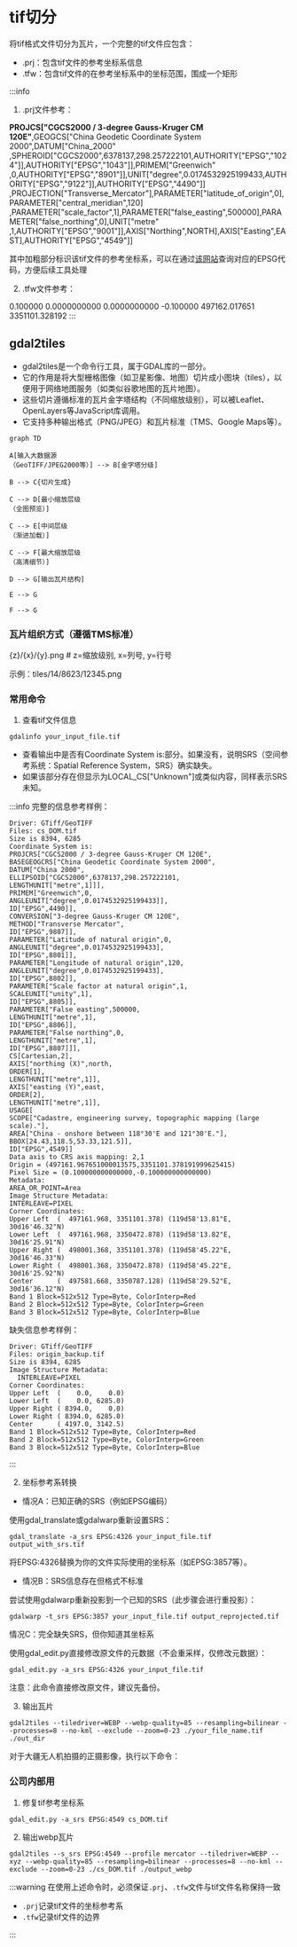 # tif切分

将tif格式文件切分为瓦片，一个完整的tif文件应包含：

- .prj：包含tif文件的参考坐标系信息
- .tfw：包含tif文件的在参考坐标系中的坐标范围，围成一个矩形

:::info

1. .prj文件参考：

**PROJCS["CGCS2000 / 3-degree Gauss-Kruger CM 120E"**,GEOGCS["China Geodetic Coordinate System 2000",DATUM["China_2000"
,SPHEROID["CGCS2000",6378137,298.257222101,AUTHORITY["EPSG","1024"]],AUTHORITY["EPSG","1043"]],PRIMEM["Greenwich"
,0,AUTHORITY["EPSG","8901"]],UNIT["degree",0.0174532925199433,AUTHORITY["EPSG","9122"]],AUTHORITY["EPSG","4490"]]
,PROJECTION["Transverse_Mercator"],PARAMETER["latitude_of_origin",0],PARAMETER["central_meridian",120]
,PARAMETER["scale_factor",1],PARAMETER["false_easting",500000],PARAMETER["false_northing",0],UNIT["metre"
,1,AUTHORITY["EPSG","9001"]],AXIS["Northing",NORTH],AXIS["Easting",EAST],AUTHORITY["EPSG","4549"]]

其中加粗部分标识该tif文件的参考坐标系，可以在通过[该网站](https://epsg.ruiduobao.com/)查询对应的EPSG代码，方便后续工具处理

2. .tfw文件参考：

0.100000
0.0000000000
0.0000000000
-0.100000
497162.017651
3351101.328192
:::

## gdal2tiles

- gdal2tiles是一个命令行工具，属于GDAL库的一部分。
- 它的作用是将大型栅格图像（如卫星影像、地图）切片成小图块（tiles），以便用于网络地图服务（如类似谷歌地图的瓦片地图）。
- 这些切片遵循标准的瓦片金字塔结构（不同缩放级别），可以被Leaflet、OpenLayers等JavaScript库调用。
- 它支持多种输出格式（PNG/JPEG）和瓦片标准（TMS、Google Maps等）。

```mermaid
graph TD

A[输入大数据源
（GeoTIFF/JPEG2000等）] --> B[金字塔分级]

B --> C{切片生成}

C --> D[最小缩放层级
（全图预览）]

C --> E[中间层级
（渐进加载）]

C --> F[最大缩放层级
（高清细节）]

D --> G[输出瓦片结构]

E --> G

F --> G
```

### 瓦片组织方式（遵循TMS标准）

{z}/{x}/{y}.png # z=缩放级别, x=列号, y=行号

示例：tiles/14/8623/12345.png

### 常用命令

1. 查看tif文件信息

```shell
gdalinfo your_input_file.tif
```


- 查看输出中是否有Coordinate System is:部分。如果没有，说明SRS（空间参考系统：Spatial Reference System，SRS）确实缺失。
- 如果该部分存在但显示为LOCAL_CS["Unknown"]或类似内容，同样表示SRS未知。

:::info
完整的信息参考样例：

```shell
Driver: GTiff/GeoTIFF
Files: cs_DOM.tif
Size is 8394, 6285
Coordinate System is:
PROJCRS["CGCS2000 / 3-degree Gauss-Kruger CM 120E",
BASEGEOGCRS["China Geodetic Coordinate System 2000",
DATUM["China 2000",
ELLIPSOID["CGCS2000",6378137,298.257222101,
LENGTHUNIT["metre",1]]],
PRIMEM["Greenwich",0,
ANGLEUNIT["degree",0.0174532925199433]],
ID["EPSG",4490]],
CONVERSION["3-degree Gauss-Kruger CM 120E",
METHOD["Transverse Mercator",
ID["EPSG",9807]],
PARAMETER["Latitude of natural origin",0,
ANGLEUNIT["degree",0.0174532925199433],
ID["EPSG",8801]],
PARAMETER["Longitude of natural origin",120,
ANGLEUNIT["degree",0.0174532925199433],
ID["EPSG",8802]],
PARAMETER["Scale factor at natural origin",1,
SCALEUNIT["unity",1],
ID["EPSG",8805]],
PARAMETER["False easting",500000,
LENGTHUNIT["metre",1],
ID["EPSG",8806]],
PARAMETER["False northing",0,
LENGTHUNIT["metre",1],
ID["EPSG",8807]]],
CS[Cartesian,2],
AXIS["northing (X)",north,
ORDER[1],
LENGTHUNIT["metre",1]],
AXIS["easting (Y)",east,
ORDER[2],
LENGTHUNIT["metre",1]],
USAGE[
SCOPE["Cadastre, engineering survey, topographic mapping (large scale)."],
AREA["China - onshore between 118°30'E and 121°30'E."],
BBOX[24.43,118.5,53.33,121.5]],
ID["EPSG",4549]]
Data axis to CRS axis mapping: 2,1
Origin = (497161.967651000013575,3351101.378191999625415)
Pixel Size = (0.100000000000000,-0.100000000000000)
Metadata:
AREA_OR_POINT=Area
Image Structure Metadata:
INTERLEAVE=PIXEL
Corner Coordinates:
Upper Left  (  497161.968, 3351101.378) (119d58'13.81"E, 30d16'46.32"N)
Lower Left  (  497161.968, 3350472.878) (119d58'13.82"E, 30d16'25.91"N)
Upper Right (  498001.368, 3351101.378) (119d58'45.22"E, 30d16'46.33"N)
Lower Right (  498001.368, 3350472.878) (119d58'45.22"E, 30d16'25.92"N)
Center      (  497581.668, 3350787.128) (119d58'29.52"E, 30d16'36.12"N)
Band 1 Block=512x512 Type=Byte, ColorInterp=Red
Band 2 Block=512x512 Type=Byte, ColorInterp=Green
Band 3 Block=512x512 Type=Byte, ColorInterp=Blue

```

缺失信息参考样例：

```shell
Driver: GTiff/GeoTIFF
Files: origin_backup.tif
Size is 8394, 6285
Image Structure Metadata:
  INTERLEAVE=PIXEL
Corner Coordinates:
Upper Left  (    0.0,    0.0)
Lower Left  (    0.0, 6285.0)
Upper Right ( 8394.0,    0.0)
Lower Right ( 8394.0, 6285.0)
Center      ( 4197.0, 3142.5)
Band 1 Block=512x512 Type=Byte, ColorInterp=Red
Band 2 Block=512x512 Type=Byte, ColorInterp=Green
Band 3 Block=512x512 Type=Byte, ColorInterp=Blue
```

:::

2. 坐标参考系转换

- 情况A：已知正确的SRS（例如EPSG编码）

使用gdal_translate或gdalwarp重新设置SRS：

```shell
gdal_translate -a_srs EPSG:4326 your_input_file.tif output_with_srs.tif
```

将EPSG:4326替换为你的文件实际使用的坐标系（如EPSG:3857等）。

- 情况B：SRS信息存在但格式不标准

尝试使用gdalwarp重新投影到一个已知的SRS（此步骤会进行重投影）：

```shell
gdalwarp -t_srs EPSG:3857 your_input_file.tif output_reprojected.tif
```

情况C：完全缺失SRS，但你知道其坐标系

使用gdal_edit.py直接修改原文件的元数据（不会重采样，仅修改元数据）：

```shell
gdal_edit.py -a_srs EPSG:4326 your_input_file.tif
```

注意：此命令直接修改原文件，建议先备份。

3. 输出瓦片

```shell
gdal2tiles --tiledriver=WEBP --webp-quality=85 --resampling=bilinear --processes=8 --no-kml --exclude --zoom=0-23 ./your_file_name.tif ./out_dir
```

对于大疆无人机拍摄的正摄影像，执行以下命令：

### 公司内部用

1. 修复tif参考坐标系

```shell
gdal_edit.py -a_srs EPSG:4549 cs_DOM.tif
```

2. 输出webp瓦片

```shell
gdal2tiles --s_srs EPSG:4549 --profile mercator --tiledriver=WEBP --xyz --webp-quality=85 --resampling=bilinear --processes=8 --no-kml --exclude --zoom=0-23 ./cs_DOM.tif ./output_webp
```

:::warning
在使用上述命令时，必须保证`.prj`、`.tfw`文件与tif文件名称保持一致

- `.prj`记录tif文件的坐标参考系
- `.tfw`记录tif文件的边界

:::
